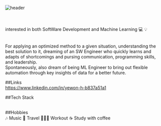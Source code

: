 ![ header](https://capsule-render.vercel.app/api?type=wave&color=auto&height=300&section=header&text=YewonHong&fontSize=90)
<br/><br/><br/><br/>
interested in both SoftWare Development and Machine Learning 💻 💡<br/>

<br/>
For applying an optimized method to a given situation, understanding the best solution to it, dreaming of an SW Engineer who quickly learns and adapts of shortcomings and pursing communication, programming skills, and leadership. <br/>
Spontaneously, also dream of being ML Engineer to bring out flexible automation through key insights of data for a better future.


##Links<br/>
https://www.linkedin.com/in/yewon-h-b837a51a1 <br/>

##Tech Stack<br/><br/>


##Hobbies<br/>
🎶 Music 🛫 Travel 🏃🏻‍♀️ Workout ☕️ Study with coffee<br/>

